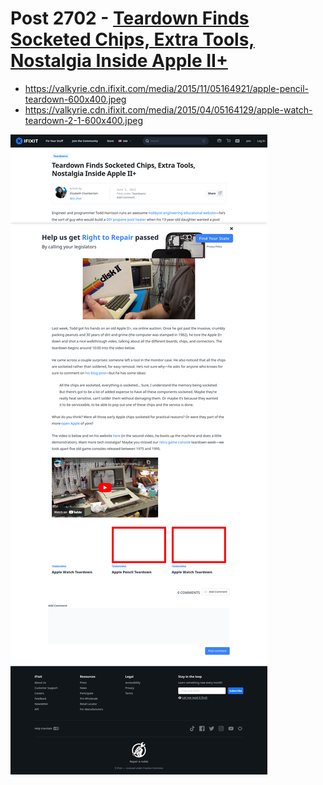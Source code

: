 # Post 2702 - [Teardown Finds Socketed Chips, Extra Tools, Nostalgia Inside Apple II+](https://www.ifixit.com/News/2702/teardown-finds-socketed-chips-extra-tools-nostalgia-inside-apple-ii)

- https://valkyrie.cdn.ifixit.com/media/2015/11/05164921/apple-pencil-teardown-600x400.jpeg
- https://valkyrie.cdn.ifixit.com/media/2015/04/05164129/apple-watch-teardown-2-1-600x400.jpeg

![screencap](screenshots/a535d19f-20dc-4cb1-9d45-84b659afa4e5.png)
